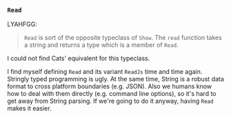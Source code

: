
### `Read`

LYAHFGG:

> `Read` is sort of the opposite typeclass of `Show`. The `read` function takes a string and returns a type which is a member of `Read`.

I could not find Cats' equivalent for this typeclass.

I find myself defining `Read` and its variant `ReadJs` time and time again.
Stringly typed programming is ugly.
At the same time, String is a robust data format to cross platform boundaries (e.g. JSON).
Also we humans know how to deal with them directly (e.g. command line options),
so it's hard to get away from String parsing.
If we're going to do it anyway, having `Read` makes it easier.
